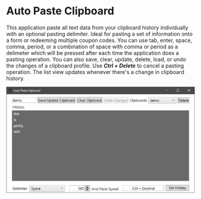 # Auto Paste Clipboard
This application paste all text data from your clipboard history individually with an optional pasting delimiter. Ideal for pasting a set of information onto a form or redeeming multiple coupon codes.
You can use tab, enter, space, comma, period, or a combination of space with comma or period as a delimeter which will be pressed after each time the application does a pasting operation. You can also save, clear, update, delete, load, or undo the changes of a clipboard profile. Use ***Ctrl + Delete*** to cancel a pasting operation. The list view updates whenever there's a change in clipboard history.

![](AutoPasteClipboard/demo.jpg)
